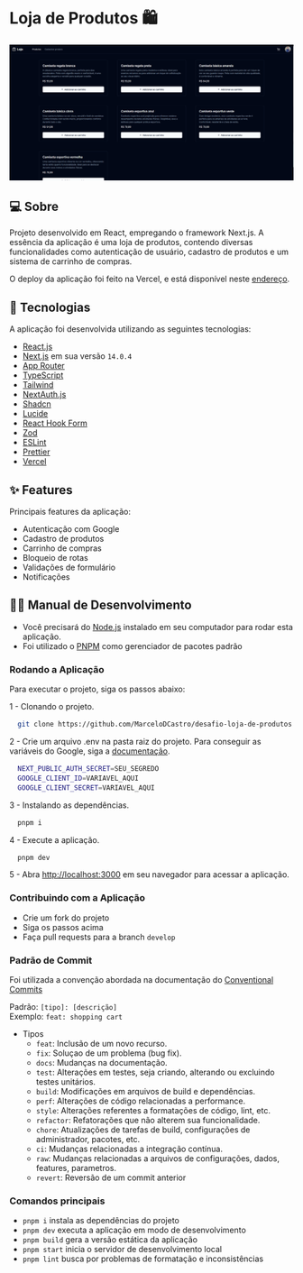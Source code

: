# Loja de Produtos 🛍️

![Loja de produtos](/.github/screenshot.png)

## 💻 Sobre


Projeto desenvolvido em React, empregando o framework Next.js. A essência da aplicação é uma loja de produtos, contendo diversas funcionalidades como autenticação de usuário, cadastro de produtos e um sistema de carrinho de compras.

O deploy da aplicação foi feito na Vercel, e está disponível neste [endereço](https://desafio-loja-de-produtos.vercel.app/).

## 🚀 Tecnologias


A aplicação foi desenvolvida utilizando as seguintes tecnologias:

- [React.js](https://react.dev/)
- [Next.js](https://nextjs.org/) em sua versão `14.0.4`
- [App Router](https://nextjs.org/docs/app)
- [TypeScript](https://www.typescriptlang.org/)
- [Tailwind](https://tailwindcss.com/)
- [NextAuth.js](https://next-auth.js.org/)
- [Shadcn](https://ui.shadcn.com/)
- [Lucide](https://lucide.dev/)
- [React Hook Form](https://react-hook-form.com/)
- [Zod](https://zod.dev/)
- [ESLint](https://eslint.org/)
- [Prettier](https://prettier.io/)
- [Vercel](https://vercel.com)

## ✨ Features


Principais features da aplicação:

- Autenticação com Google
- Cadastro de produtos
- Carrinho de compras
- Bloqueio de rotas
- Validações de formulário
- Notificações

## 🧑‍💻 Manual de Desenvolvimento

- Você precisará do [Node.js](https://nodejs.org) instalado em seu computador para rodar esta aplicação.
- Foi utilizado o [PNPM](https://pnpm.io/pt/) como gerenciador de pacotes padrão

### Rodando a Aplicação


Para executar o projeto, siga os passos abaixo:</br>

1 - Clonando o projeto.

```bash
  git clone https://github.com/MarceloDCastro/desafio-loja-de-produtos.git
```

2 - Crie um arquivo .env na pasta raiz do projeto. Para conseguir as variáveis do Google, siga a [documentação](https://next-auth.js.org/providers/google).

```bash
  NEXT_PUBLIC_AUTH_SECRET=SEU_SEGREDO
  GOOGLE_CLIENT_ID=VARIAVEL_AQUI
  GOOGLE_CLIENT_SECRET=VARIAVEL_AQUI
```

3 - Instalando as dependências.

```bash
  pnpm i
```

4 - Execute a aplicação.

```bash
  pnpm dev
```

5 - Abra [http://localhost:3000](http://localhost:3000) em seu navegador para acessar a aplicação.

### Contribuindo com a Aplicação


- Crie um fork do projeto
- Siga os passos acima
- Faça pull requests para a branch `develop`

### Padrão de Commit


Foi utilizada a convenção abordada na documentação do [Conventional Commits](https://www.conventionalcommits.org)

Padrão: `[tipo]: [descrição]`</br>
Exemplo: `feat: shopping cart`

- Tipos
  - `feat`: Inclusão de um novo recurso.
  - `fix`: Soluçao de um problema (bug fix).
  - `docs`: Mudanças na documentação.
  - `test`: Alterações em testes, seja criando, alterando ou excluindo testes unitários.
  - `build`: Modificações em arquivos de build e dependências.
  - `perf`: Alterações de código relacionadas a performance.
  - `style`: Alterações referentes a formatações de código, lint, etc.
  - `refactor`: Refatorações que não alterem sua funcionalidade.
  - `chore`: Atualizações de tarefas de build, configurações de administrador, pacotes, etc.
  - `ci`: Mudanças relacionadas a integração contínua.
  - `raw`: Mudanças relacionadas a arquivos de configurações, dados, features, parametros.
  - `revert`: Reversão de um commit anterior

### Comandos principais


- `pnpm i` instala as dependências do projeto
- `pnpm dev` executa a aplicação em modo de desenvolvimento
- `pnpm build` gera a versão estática da aplicação
- `pnpm start` inicia o servidor de desenvolvimento local
- `pnpm lint` busca por problemas de formatação e inconsistências